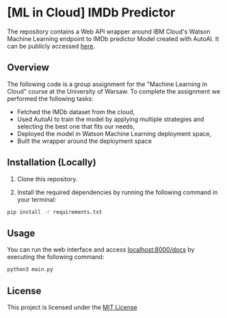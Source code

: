 # [ML in Cloud] IMDb Predictor

The repository contains a Web API wrapper around IBM Cloud's Watson Machine Learning endpoint to IMDb predictor Model created with AutoAI. It can be publicly accessed [here](https://imdb-ibm-yannvoytaa.vercel.app/docs).

## Overview

The following code is a group assignment for the "Machine Learning in Cloud" course at the University of Warsaw. To complete the assignment we performed the following tasks:

- Fetched the IMDb dataset from the cloud,
- Used AutoAI to train the model by applying multiple strategies and selecting the best one that fits our needs,
- Deployed the model in Watson Machine Learning deployment space,
- Built the wrapper around the deployment space

## Installation (Locally)

1. Clone this repository.

2. Install the required dependencies by running the following command in your terminal:

```bash
pip install -r requirements.txt
```

## Usage

You can run the web interface and access [localhost:8000/docs](localhost:8000/docs) by executing the following command:

```bash
python3 main.py
```

## License

This project is licensed under the [MIT License](https://choosealicense.com/licenses/mit/)
